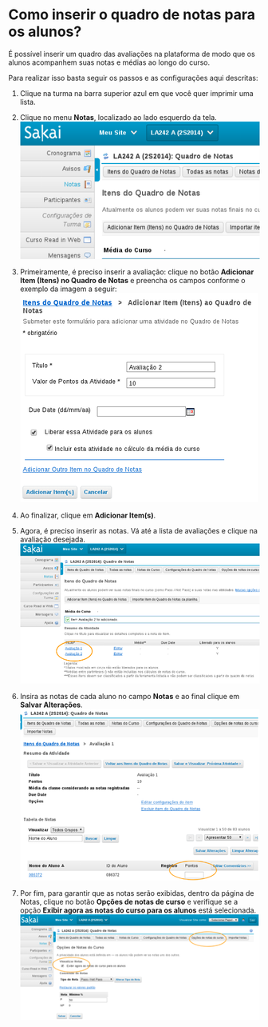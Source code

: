 # Como inserir o quadro de notas para os alunos?

É possível inserir um quadro das avaliações na plataforma de modo que os alunos acompanhem suas notas e médias ao longo do curso. 

Para realizar isso basta seguir os passos e as configurações aqui descritas:

1. Clique na turma na barra superior azul em que você quer imprimir uma lista.

2. Clique no menu **Notas**, localizado ao lado esquerdo da tela.
![](images/grades.png)

3. Primeiramente, é preciso inserir a avaliação: clique no botão **Adicionar Item (Itens) no Quadro de Notas** e preencha os campos conforme o exemplo da imagem a seguir: 
![](images/grades-config.png)

4. Ao finalizar, clique em **Adicionar Item(s)**.
5. Agora, é preciso inserir as notas. Vá até a lista de avaliações e clique na avaliação desejada.
![](images/grades-add.png)

6. Insira as notas de cada aluno no campo **Notas** e ao final clique em **Salvar Alterações**.
![](images/grades-student.png)

7. Por fim, para garantir que as notas serão exibidas, dentro da página de Notas, clique no botão **Opções de notas de curso** e verifique se a opção **Exibir agora as notas do curso para os alunos** está selecionada.
![](images/grades-view.png)
